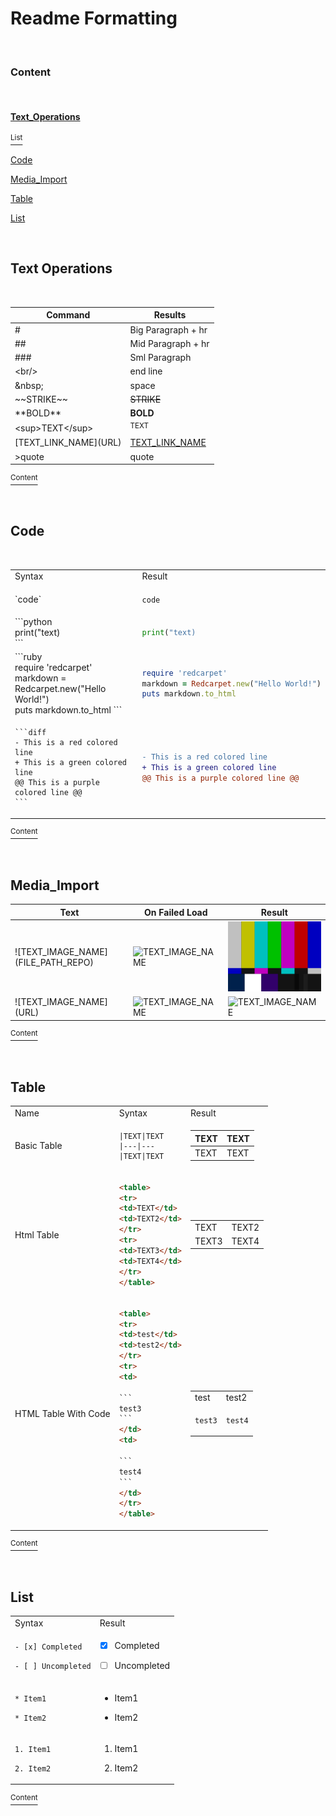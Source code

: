 
<h1 id ="Content">Readme Formatting</h1>

<br/>

### Content

<br/>

<a href='#List'><h4>Text_Operations</h4></a>


<a href='#List'><sup>List</sup></a>



[Code](#Code)

[Media_Import](#Media_Import)

[Table](#Table)

[List](#List)

<br/>

<h2 id ="Text_Operations">Text Operations</h1>

<br/>

|Command|Results
|---|---
|#|Big Paragraph + hr
|##|Mid Paragraph + hr
|###|Sml Paragraph
|\<br/>|end line
|\&nbsp;|space
|\~~STRIKE~~ |~~STRIKE~~ 
|\*\*BOLD**|**BOLD**
|\<sup>TEXT\</sup>|<sup>TEXT</sup>
|\[TEXT_LINK_NAME](URL)|[TEXT_LINK_NAME](URL)
|>quote|quote


<a href='#Content'><sup>Content</sup></a>

<br/>

<h2 id ="Code">Code</h2>

<br/>

<table>
<tr>

<td>Syntax</td>
<td>Result</td>


</tr>
<tr>


<td>`code`</td>
<td>
  
`code`
</td>

</tr>
<tr>


<td>
```python<br/>
print("text)<br/>
```
</td>
  
<td>
  
```python
print("text)
``` 
</td>

</tr>
<tr>

<td>
```ruby<br/>
require 'redcarpet'<br/>
markdown = Redcarpet.new("Hello World!")<br/>
puts markdown.to_html
```
</td>
<td>

```ruby
require 'redcarpet'
markdown = Redcarpet.new("Hello World!")
puts markdown.to_html
```
</td>

</tr>
<tr>

<td>
  
````
```diff
- This is a red colored line
+ This is a green colored line
@@ This is a purple colored line @@
```  
````  
</td>
<td>

```diff
- This is a red colored line
+ This is a green colored line
@@ This is a purple colored line @@
```    
</td>

</tr>
</table>

<a href='#Content'><sup>Content</sup></a>

<br/>

<h2 id ="Media_Import">Media_Import</h2>



|Text|On Failed Load|Result
|---|---|---
|\!\[TEXT_IMAGE_NAME]\(FILE_PATH_REPO)|![TEXT_IMAGE_NAME](test2.png)|![TEXT_IMAGE_NAME](test.png)
|\!\[TEXT_IMAGE_NAME]\(URL)| ![TEXT_IMAGE_NAME](RI3IUEZCJAEPQ) | ![TEXT_IMAGE_NAME](https://raw.githubusercontent.com/l6b7/Git_Formatting/main/404.png?token=GHSAT0AAAAAACB4MTRXSNVPUADD7OMRKPA6ZCJAKQQ)

<a href='#Content'><sup>Content</sup></a>

<br/>

<h2 id ="Table">Table</h2>


<table>
<tr>
<td>Name</td>
<td>Syntax</td>
<td>Result</td>
</tr>
<tr>
<td>
Basic Table
</td>
<td>
    
```
|TEXT|TEXT
|---|---
|TEXT|TEXT
```
</td>
<td>
    
|TEXT|TEXT
|---|---
|TEXT|TEXT
</td>
</tr>
<tr>
<td>Html Table</td>
<td>

```html
<table>
<tr>
<td>TEXT</td>
<td>TEXT2</td>
</tr>
<tr>
<td>TEXT3</td>
<td>TEXT4</td>
</tr>
</table>  
```

</td>
<td>

<table>
<tr>
<td>TEXT</td>
<td>TEXT2</td>
</tr>
<tr>
<td>TEXT3</td>
<td>TEXT4</td>
</tr>

</table>  

</td>
</tr>
<tr>
<td>HTML Table With Code</td>
<td>

````html
<table>
<tr>
<td>test</td>
<td>test2</td>
</tr>
<tr>
<td>

```
test3
```
</td>
<td>

```
test4
```
</td>
</tr>
</table>  
````
  
</td>
<td>

<table>
<tr>
<td>test</td>
<td>test2</td>
</tr>
<tr>
<td>

```
test3
```
</td>
<td>

```
test4
```
</td>
</tr>
</table>  

</td>
</tr>
</table>

<a href='#Content'><sup>Content</sup></a>

<br/>

<h2 id ="List">List</h2>


<table>
<tr>
<td>Syntax</td>
<td>Result</td>
</tr>
<tr>
  
<td>
  
`- [x] Completed`
  
`- [ ] Uncompleted`
</td>
<td>
  
- [x] Completed
  
- [ ] Uncompleted
</td>
</tr>
<tr>
<td>
  
`* Item1`
  
`* Item2`
</td>
<td>

* Item1
  
* Item2
</td>
 
</tr>
<tr>
<td>
  
`1. Item1`
  
`2. Item2`
</td>
<td>

1. Item1
  
2. Item2
</td>
 
</tr>
</table> 

<a href='#Content'><sup>Content</sup></a>
